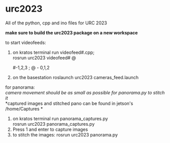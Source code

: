 # urc2023
All of the python, cpp and ino files for URC 2023

****make sure to build the urc2023 package on a new workspace****

to start videofeeds:
1. on kratos terminal run videofeed#.cpp;  
    rosrun urc2023 videofeed# @
    
    #-1,2,3
    ; @ - 0,1,2
2. on the basestation 
    roslaunch urc2023 cameras_feed.launch

for panorama:  
*camera movement should be as small as possible for panorama.py to stitch it*  
*captured images and stitched pano can be found in jetson's /home/Captures *
1. on kratos terminal run panorama_captures.py  
     rosrun urc2023 panorama_captures.py
2. Press 1 and enter to capture images
3. to stitch the images:
     rosrun urc2023 panorama.py
